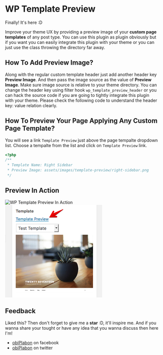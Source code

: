 # WP Template Preview
Finally! It's here :D

Improve your theme UX by providing a preview image of your **custom page templates** of any post type. You can use this plugin as plugin obviously but if you want you can easily integrate this plugin with your theme or you can just use the class throwing the directory far away.

## How To Add Preview Image?
Along with the regular custom template header just add another header key **Preview Image**. And then pass the image source as the value of **Preview Image**. Make sure image source is relative to your theme directory. You can change the header key using filter hook `wp_template_preview_header` or you can hack the source code if you are going to tightly integrate this plugin with your theme. Please check the following code to understand the header key: value relation clearly.

## How To Preview Your Page Applying Any Custom Page Template?
You will see a link `Template Preview` just above the page tempalte dropdown list. Choose a tempalte from the list and click on `Template Preview` link.

```php
<?php
/**
 * Template Name: Right Sidebar
 * Preview Image: assets/images/template-preview/right-sidebar.png
 */
```

## Preview In Action
![WP Template Preview In Action](imgs/wp-template-preview-in-action.gif)
![Template Preview Link](imgs/wp-template-preview-link.png)

## Feedback
Liked this? Then don't forget to give me a **star** :D, it'll inspire me. And if you wanna share your tought or have any idea that you wanna discuss then here I'm!

- [obiPlabon](https://fb.me/obiPlabon) on facebook
- [obiPlabon](https://twitter.com/obiPlabon) on twitter
